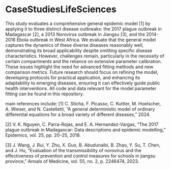 # CaseStudiesLifeSciences

This study evaluates a comprehensive general epidemic model [1] by applying it to three distinct disease outbreaks: the 2017 plague outbreak in Madagascar [2], a 2013 Norovirus outbreak in Jiangsu [3], and the 2014-2016 Ebola outbreak in West Africa. We evaluate that the general model captures the dynamics of these diverse diseases reasonably well, demonstrating its broad applicability despite omitting specific disease characteristics. However, challenges remain, particularly in the necessity of certain compartments and the reliance on extensive parameter calibration. These issues highlight the need for advanced fitting methods and new comparison metrics. Future research should focus on refining the model, developing protocols for practical application, and enhancing its adaptability to emerging diseases, ensuring it can effectively guide public health interventions. All code and data relevant for the model parameter fitting can be found in this repository.


main references include:
[1] C. Sticha, F. Picasso, C. Kuttler, M. Hoelscher, A. Wieser, and N. Castelletti, “A general deterministic
model of ordinary differential equations for a broad variety of different diseases,” 2024.

[2] V. K. Nguyen, C. Parra-Rojas, and E. A. Hernandez-Vargas, “The 2017 plague outbreak in Madagascar:
Data descriptions and epidemic modelling,” Epidemics, vol. 25, pp. 20–25, 2018.

[3] J. Wang, J. Rui, Y. Zhu, X. Guo, B. Abudunaibi, B. Zhao, Y. Su, T. Chen, and J. Hu, “Evaluation of
the transmissibility of norovirus and the effectiveness of prevention and control measures for schools in
jiangsu province,” Annals of Medicine, vol. 55, no. 2, p. 2246474, 2023.
